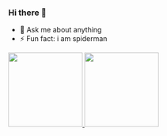 ### Hi there 👋


- 💬 Ask me about anything
- ⚡ Fun fact: i am spiderman

<p align="left">
<a href="https://github.com/hamzafrd">
  <img height="150em" src="https://github-readme-stats-eight-theta.vercel.app/api?username=hamzafrd&show_icons=true&theme=algolia&include_all_commits=true&count_private=true"/>
   <img height="150em" src="https://github-readme-stats-eight-theta.vercel.app/api/top-langs/?username=hamzafrd&layout=compact&langs_count=8&theme=algolia"/>
</a>
</p>

